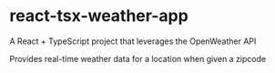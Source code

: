 # react-tsx-weather-app
A React + TypeScript project that leverages the OpenWeather API

Provides real-time weather data for a location when given a zipcode
